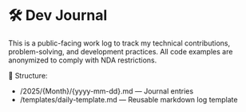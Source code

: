 # 🛠️ Dev Journal

This is a public-facing work log to track my technical contributions, problem-solving, and development practices.
All code examples are anonymized to comply with NDA restrictions.

📁 Structure:
- /2025/{Month}/{yyyy-mm-dd}.md — Journal entries
- /templates/daily-template.md — Reusable markdown log template

